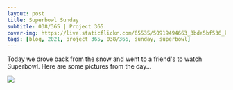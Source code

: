 ```yaml
---
layout: post
title: Superbowl Sunday
subtitle: 038/365 | Project 365
cover-img: https://live.staticflickr.com/65535/50919494663_3bde5bf536_k.jpg
tags: [blog, 2021, project 365, 038/365, sunday, superbowl]
---
```

Today we drove back from the snow and went to a friend's to watch Superbowl. Here are some pictures from the day...
<p class="post-img-wrap">
  <img src="https://live.staticflickr.com/65535/50919357751_7f6f131190_k.jpg">
</p>
